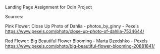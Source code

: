 Landing Page Assignment for Odin Project

Sources:

Pink Flower: Close Up Photo of Dahlia - photos_by_ginny - Pexels
https://www.pexels.com/photo/close-up-photo-of-dahlia-7534644/

Red Flower: Big Beautiful Flower Blooming - Marta Dzedshko - Pexels
https://www.pexels.com/photo/big-beautiful-flower-blooming-20881841/